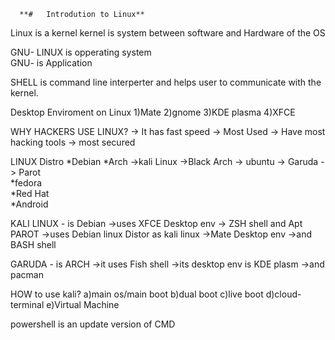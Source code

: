       **#   Introdution to Linux** 
 Linux is a kernel
kernel is system between software and Hardware of the OS

GNU- LINUX is opperating system  
GNU- is Application 

SHELL is command line interperter and helps user to communicate with the kernel.

Desktop Enviroment on Linux 
1)Mate 
2)gnome 
3)KDE plasma 
4)XFCE

WHY HACKERS USE LINUX?
-> It has fast speed
-> Most Used 
-> Have most hacking tools 
→ most secured 

LINUX Distro
*Debian              *Arch
->kali Linux         ->Black Arch
-> ubuntu             -> Garuda
-> Parot  
*fedora   
*Red Hat    
*Android

KALI LINUX - is Debian 
->uses XFCE Desktop env 
-> ZSH shell and Apt 
PAROT 
->uses Debian linux Distor as kali linux 
->Mate Desktop env
->and BASH shell

GARUDA - is ARCH 
->it uses Fish shell
->its desktop env is KDE plasm 
->and pacman 

HOW to use kali?
a)main os/main boot 
b)dual boot 
c)live boot 
d)cloud-terminal
e)Virtual Machine 

powershell is an update version of CMD 
